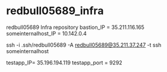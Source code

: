 # redbull05689_infra
redbull05689 Infra repository
bastion_IP = 35.211.116.165
someinternalhost_IP = 10.142.0.4

ssh -i .ssh/redbull05689 -A redbull05689@35.211.37.247 -t ssh someinternalhost

testapp_IP= 35.196.194.119
testapp_port = 9292 
